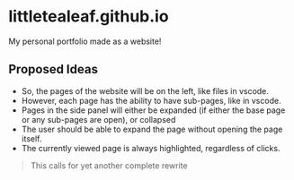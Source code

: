 # littletealeaf.github.io

My personal portfolio made as a website!

## Proposed Ideas

 - So, the pages of the website will be on the left, like files in vscode.
 - However, each page has the ability to have sub-pages, like in vscode.
 - Pages in the side panel will either be expanded (if either the base page or any sub-pages are open), or collapsed
 - The user should be able to expand the page without opening the page itself.
 - The currently viewed page is always highlighted, regardless of clicks.

> This calls for yet another complete rewrite
